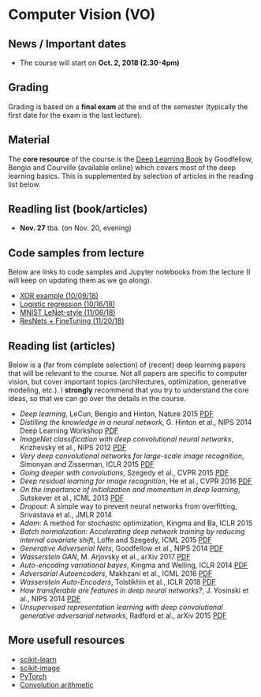 # Computer Vision (VO)

## News / Important dates

- The course will start on **Oct. 2, 2018 (2.30-4pm)**

## Grading

Grading is based on a **final exam** at the end of the semester (typically the first date for the exam is the last lecture).

## Material

The **core resource** of the course is the [Deep Learning Book](http://www.deeplearningbook.org/) by Goodfellow, Bengio and
Courville (available online) which covers most of the deep learning basics. This is supplemented by selection of articles in
the reading list below.

## Readling list (book/articles)

- **Nov. 27** tba. (on Nov. 20, evening)

## Code samples from lecture

Below are links to code samples and Jupyter notebooks from the lecture (I will keep on updating them as we go along).

- [XOR example (10/09/18)](../material/code/XOR-Perceptron.ipynb)
- [Logistic regression (10/16/18)](../material/code/LogisticRegression.ipynb)
- [MNIST LeNet-style (11/06/18)](../material/code/MNIST-LeNetStyle-Network.ipynb)
- [ResNets + FineTuning (11/20/18)](../material/code/ResNet_and_FineTuning.ipynb)

## Reading list (articles)

Below is a (far from complete selection) of (recent) deep learning papers that will be relevant to the course. Not all papers are
specific to computer vision, but cover important topics (architectures, optimization, generative modeling, etc.). I **strongly** recommend
that you try to understand the core ideas, so that we can go over the details in the course.

- *Deep learning*, LeCun, Bengio and Hinton, Nature 2015
[PDF](../material/Lecun15a.pdf)
- *Distilling the knowledge in a neural network*, G. Hinton et al., NIPS 2014 Deep Learning Workshop
[PDF](https://arxiv.org/abs/1503.02531)
- *ImageNet classification with deep convolutional neural networks*, Krizhevsky et al., NIPS 2012
[PDF](https://papers.nips.cc/paper/4824-imagenet-classification-with-deep-convolutional-neural-networks.pdf)
- *Very deep convolutional networks for large-scale image recognition*, Simonyan and Zisserman, ICLR 2015
[PDF](https://arxiv.org/pdf/1409.1556v6.pdf)
- *Going deeper with convolutions*, Szegedy et al., CVPR 2015
[PDF](https://www.cv-foundation.org/openaccess/content_cvpr_2015/papers/Szegedy_Going_Deeper_With_2015_CVPR_paper.pdf)
- *Deep residual learning for image recognition*, He et al., CVPR 2016 [PDF](https://www.cv-foundation.org/openaccess/content_cvpr_2015/papers/Szegedy_Going_Deeper_With_2015_CVPR_paper.pdf)
- *On the importance of initialization and momentum in deep learning*, Sutskever et al., ICML 2013
[PDF](https://papers.nips.cc/paper/4824-imagenet-classification-with-deep-convolutional-neural-networks.pdf)
- *Dropout*: A simple way to prevent neural networks from overfitting, Srivastava et al., JMLR 2014
- *Adam*: A method for stochastic optimization, Kingma and Ba, ICLR 2015
- *Batch normalization: Accelerating deep network training by reducing internal covariate shift*, Loffe and Szegedy, ICML 2015 [PDF](http://proceedings.mlr.press/v37/ioffe15.pdf)
- *Generative Adverserial Nets*, Goodfellow et al., NIPS 2014
[PDF](https://papers.nips.cc/paper/5423-generative-adversarial-nets.pdf)
- *Wasserstein GAN*, M. Arjovsky et al., arXiv 2017
[PDF](https://arxiv.org/pdf/1701.07875.pdf)
- *Auto-encoding variational bayes*, Kingma and Welling, ICLR 2014
[PDF](https://arxiv.org/abs/1312.6114)
- *Adversarial Autoencoders*, Makhzani et al., ICML 2016
[PDF](https://arxiv.org/pdf/1511.05644.pdf)
- *Wasserstein Auto-Encoders*, Tolstikhin et al., ICLR 2018
[PDF](https://openreview.net/pdf?id=HkL7n1-0b)
- *How transferable are features in deep neural networks?*, J. Yosinski et al., NIPS 2014
[PDF](https://papers.nips.cc/paper/5347-how-transferable-are-features-in-deep-neural-networks.pdf)
- *Unsupervised representation learning with deep convolutional generative adversarial networks*, Radford et al., arXiv 2015
[PDF](https://arxiv.org/abs/1511.06434)

## More usefull resources

- [scikit-learn](http://scikit-learn.org/stable/)
- [scikit-image](http://scikit-image.org/)
- [PyTorch](http://pytorch.org/)
- [Convolution arithmetic](https://github.com/vdumoulin/conv_arithmetic)
